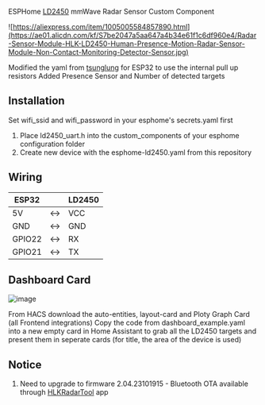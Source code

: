 ESPHome [LD2450](https://aliexpress.com/item/1005005584857890.html) mmWave Radar Sensor Custom Component

![https://aliexpress.com/item/1005005584857890.html](https://ae01.alicdn.com/kf/S7be2047a5aa647a4b34e61f1c6df960e4/Radar-Sensor-Module-HLK-LD2450-Human-Presence-Motion-Radar-Sensor-Module-Non-Contact-Monitoring-Detector-Sensor.jpg)

Modified the yaml from [tsunglung](https://github.com/tsunglung/esphome-ld2450) for ESP32 to use the internal pull up resistors
Added Presence Sensor and Number of detected targets

## Installation
Set wifi_ssid and wifi_password in your esphome's secrets.yaml first

1. Place ld2450_uart.h into the custom_components of your esphome configuration folder
2. Create new device with the esphome-ld2450.yaml from this repository

## Wiring
ESP32  | | LD2450
---------|-|-------|
5V      |<->| VCC
GND     |<->| GND
GPIO22  |<->| RX
GPIO21  |<->| TX

## Dashboard Card
![image](https://github.com/Chreece/LD2450-ESPHome/assets/68458228/1b16a4a3-5386-4dca-a77c-c7864f38d9fe)

From HACS download the auto-entities, layout-card and Ploty Graph Card (all Frontend integrations)
Copy the code from dashboard_example.yaml into a new empty card in Home Assistant to grab all the LD2450 targets and present them in seperate cards (for title, the area of the device is used)

## Notice
1. Need to upgrade to firmware 2.04.23101915 - Bluetooth OTA available through [HLKRadarTool](https://www.pgyer.com/Lq8p) app

